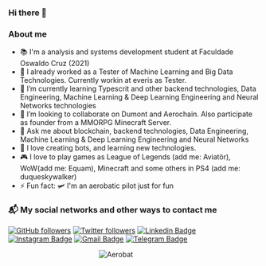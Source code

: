 ### Hi there 👋


### About me

- 📚 I'm a analysis and systems development student at Faculdade Oswaldo Cruz (2021)
- 🔭 I already worked as a Tester of Machine Learning and Big Data Technologies. Currently workin at everis as Tester.
- 💚 I’m currently learning Typescrit and other backend technologies, Data Engineering, Machine Learning & Deep Learning Engineering and Neural Networks technologies
- 👯 I’m looking to collaborate on Dumont and Aerochain. Also participate as founder from a MMORPG Minecraft Server.
- 💬 Ask me about blockchain, backend technologies, Data Engineering, Machine Learning & Deep Learning Engineering and Neural Networks
- 🤖 I love creating bots, and learning new technologies.
- 🎮 I love to play games as League of Legends (add me: Aviatör), WoW(add me: Equam), Minecraft and some others in PS4 (add me: duqueskywalker)
- ⚡ Fun fact: 🛩️ I'm an aerobatic pilot just for fun


### 📬 My social networks and other ways to contact me
[![GitHub followers](https://img.shields.io/github/followers/duquedotdev.svg?style=social&label=Follow&maxAge=2592000)](https://github.com/duquedotdev?tab=followers)
[![Twitter followers](https://img.shields.io/twitter/follow/duquedotdev.svg?style=social&label=Follow)](https://twitter.com/duquedotdev)
[![Linkedin Badge](https://img.shields.io/badge/-LinkedIn-blue?style=flat-square&logo=Linkedin&logoColor=white&link=https://www.linkedin.com/in/duquedotdev/)](https://www.linkedin.com/in/duquedotdev/)
[![Instagram Badge](https://img.shields.io/badge/-Instagram-C13584?style=flat-square&labelColor=C13584&logo=instagram&logoColor=white&link=https://www.instagram.com/duquedotdev/)](https://www.instagram.com/duquedotdev/)
[![Gmail Badge](https://img.shields.io/badge/-Gmail-c14438?style=flat-square&logo=Gmail&logoColor=white&link=mailto:felipe@duque.dev)](mailto:felipe@duque.dev)
[![Telegram Badge](https://img.shields.io/badge/-Telegram-blue?style=flat-quare&logo=Telegram&logoColor=white&link=https://telegram.org/)](https://t.me/duquedotdev)

&emsp;&emsp;&emsp;&emsp;&emsp;&emsp;&emsp;&emsp;&emsp;&emsp;&emsp;&emsp;&emsp;![Aerobat](https://media.giphy.com/media/TcDab1G3qOhW0/giphy.gif)



